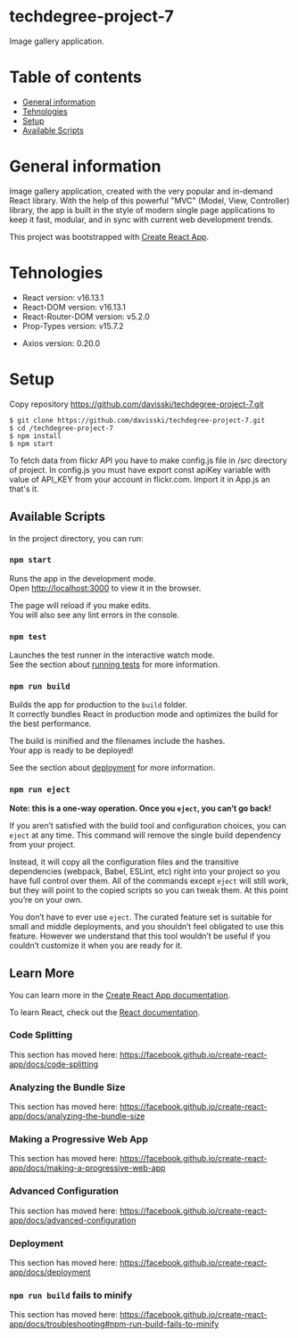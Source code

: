 # techdegree-project-7

Image gallery application.

# Table of contents

- [General information](#general-information)
- [Tehnologies](#tehnologies)
- [Setup](#setup)
- [Available Scripts](#available-scripts)

# General information

Image gallery application, created with the very popular and in-demand React library. With the help of this powerful "MVC" (Model, View, Controller) library, the app is built in the style of modern single page applications to keep it fast, modular, and in sync with current web development trends.

This project was bootstrapped with [Create React App](https://github.com/facebook/create-react-app).

# Tehnologies

- React version: v16.13.1
- React-DOM version: v16.13.1
- React-Router-DOM version: v5.2.0
- Prop-Types version: v15.7.2

* Axios version: 0.20.0

# Setup

Copy repository https://github.com/davisski/techdegree-project-7.git

```
$ git clone https://github.com/davisski/techdegree-project-7.git
$ cd /techdegree-project-7
$ npm install
$ npm start

```

To fetch data from flickr API you have to make config.js file in /src directory of project. In config.js you must have export const apiKey variable with value of API_KEY from your account in flickr.com. Import it in App.js an that's it.

## Available Scripts

In the project directory, you can run:

### `npm start`

Runs the app in the development mode.<br />
Open [http://localhost:3000](http://localhost:3000) to view it in the browser.

The page will reload if you make edits.<br />
You will also see any lint errors in the console.

### `npm test`

Launches the test runner in the interactive watch mode.<br />
See the section about [running tests](https://facebook.github.io/create-react-app/docs/running-tests) for more information.

### `npm run build`

Builds the app for production to the `build` folder.<br />
It correctly bundles React in production mode and optimizes the build for the best performance.

The build is minified and the filenames include the hashes.<br />
Your app is ready to be deployed!

See the section about [deployment](https://facebook.github.io/create-react-app/docs/deployment) for more information.

### `npm run eject`

**Note: this is a one-way operation. Once you `eject`, you can’t go back!**

If you aren’t satisfied with the build tool and configuration choices, you can `eject` at any time. This command will remove the single build dependency from your project.

Instead, it will copy all the configuration files and the transitive dependencies (webpack, Babel, ESLint, etc) right into your project so you have full control over them. All of the commands except `eject` will still work, but they will point to the copied scripts so you can tweak them. At this point you’re on your own.

You don’t have to ever use `eject`. The curated feature set is suitable for small and middle deployments, and you shouldn’t feel obligated to use this feature. However we understand that this tool wouldn’t be useful if you couldn’t customize it when you are ready for it.

## Learn More

You can learn more in the [Create React App documentation](https://facebook.github.io/create-react-app/docs/getting-started).

To learn React, check out the [React documentation](https://reactjs.org/).

### Code Splitting

This section has moved here: https://facebook.github.io/create-react-app/docs/code-splitting

### Analyzing the Bundle Size

This section has moved here: https://facebook.github.io/create-react-app/docs/analyzing-the-bundle-size

### Making a Progressive Web App

This section has moved here: https://facebook.github.io/create-react-app/docs/making-a-progressive-web-app

### Advanced Configuration

This section has moved here: https://facebook.github.io/create-react-app/docs/advanced-configuration

### Deployment

This section has moved here: https://facebook.github.io/create-react-app/docs/deployment

### `npm run build` fails to minify

This section has moved here: https://facebook.github.io/create-react-app/docs/troubleshooting#npm-run-build-fails-to-minify
